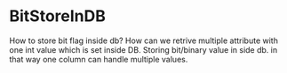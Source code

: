 # BitStoreInDB
How to store bit flag inside db?
How can we retrive multiple attribute with one int value which is set inside DB.
Storing bit/binary value in side db. in that way one column can handle multiple values.
